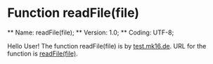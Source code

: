 Function readFile(file)
=======================

** Name: readFile(file);
** Version: 1.0;
** Coding: UTF-8;

Hello User!
The function readFile(file) is by [test.mk16.de](http://test.mk16.de).
URL for the function is [readFile(file)](http:test.mk16.de/scriptFiles/readFile.py.func.txt "readFile.py.func.txt").